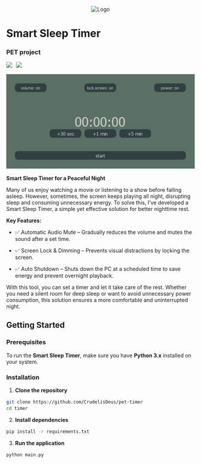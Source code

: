 <p align="center">
  <img src="assets/logo.ico" alt="Logo">
</p>

# Smart Sleep Timer

### PET project

<div style="display: flex; align-items: center; gap: 10px; margin-top: 16px;">
  <a>
    <img src="https://img.shields.io/badge/python-3.11.9-blue">
  </a>
  <a>
    <img src="https://img.shields.io/badge/PySide6-6.8.2.1-blue">
  </a>
  <a>
  </a>
</div>

![](assets/design.png)

**Smart Sleep Timer for a Peaceful Night**


Many of us enjoy watching a movie or listening to a show before falling asleep. However, sometimes, the screen keeps playing all night, disrupting sleep and consuming unnecessary energy. To solve this, I’ve developed a Smart Sleep Timer, a simple yet effective solution for better nighttime rest.

**Key Features:**

- ✅ Automatic Audio Mute – Gradually reduces the volume and mutes the sound after a set time.

- ✅ Screen Lock & Dimming – Prevents visual distractions by locking the screen.

- ✅ Auto Shutdown – Shuts down the PC at a scheduled time to save energy and prevent overnight playback.

With this tool, you can set a timer and let it take care of the rest. Whether you need a silent room for deep sleep or want to avoid unnecessary power consumption, this solution ensures a more comfortable and uninterrupted night.

## Getting Started

### Prerequisites

To run the **Smart Sleep Timer**, make sure you have **Python 3.x** installed on your system.

### Installation

1. **Clone the repository** 

```bash
git clone https://github.com/CrudelisDeus/pet-timer
cd timer
```

2. **Install dependencies**

```bash
pip install -r requirements.txt
``` 

3. **Run the application**

```bash
python main.py
``` 